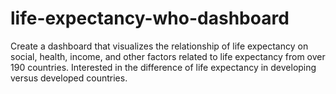 # life-expectancy-who-dashboard
Create a dashboard that visualizes the relationship of life expectancy on social, health, income, and other factors related to life expectancy from over 190 countries. Interested in the difference of life expectancy in developing versus developed countries. 
